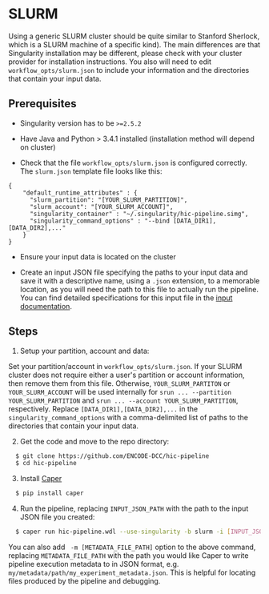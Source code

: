 # SLURM

Using a generic SLURM cluster should be quite similar to Stanford Sherlock, which is a SLURM machine of a specific kind). The main differences are that Singularity installation may be different, please check with your cluster provider for installation instructions. You also will need to edit `workflow_opts/slurm.json` to include your information and the directories that contain your input data.

## Prerequisites

* Singularity version has to be `>=2.5.2`

* Have Java and Python > 3.4.1 installed (installation method will depend on cluster)

* Check that the file `workflow_opts/slurm.json` is configured correctly. The `slurm.json` template file looks like this:

```
{
    "default_runtime_attributes" : {
      "slurm_partition": "[YOUR_SLURM_PARTITION]",
      "slurm_account": "[YOUR_SLURM_ACCOUNT]",
      "singularity_container" : "~/.singularity/hic-pipeline.simg",
      "singularity_command_options" : "--bind [DATA_DIR1],[DATA_DIR2],..."
    }
}
```

* Ensure your input data is located on the cluster

* Create an input JSON file specifying the paths to your input data and save it with a descriptive name, using a `.json` extension, to a memorable location, as you will need the path to this file to actually run the pipeline. You can find detailed specifications for this input file in the [input documentation](./input.md).

## Steps

1. Setup your partition, account and data:

Set your partition/account in `workflow_opts/slurm.json`. If your SLURM cluster does not require either a user's partition or account information, then remove them from this file. Otherwise, `YOUR_SLURM_PARTITON` or `YOUR_SLURM_ACCOUNT` will be used internally for `srun ... --partition YOUR_SLURM_PARTITION` and `srun ... --account YOUR_SLURM_PARTITION`, respectively. Replace `[DATA_DIR1],[DATA_DIR2],...` in the `singularity_command_options` with a comma-delimited list of paths to the directories that contain your input data.

2. Get the code and move to the repo directory:

```bash
  $ git clone https://github.com/ENCODE-DCC/hic-pipeline
  $ cd hic-pipeline
```

3. Install [Caper](https://github.com/ENCODE-DCC/caper)

```bash
  $ pip install caper
```

4. Run the pipeline, replacing `INPUT_JSON_PATH` with the path to the input JSON file you created:

```bash
  $ caper run hic-pipeline.wdl --use-singularity -b slurm -i [INPUT_JSON_PATH] -o workflow_opts/slurm.json
```

You can also add ` -m [METADATA_FILE_PATH]` option to the above command, replacing `METADATA_FILE_PATH` with the path you would like Caper to write pipeline execution metadata to in JSON format, e.g. `my/metadata/path/my_experiment_metadata.json`. This is helpful for locating files produced by the pipeline and debugging.
